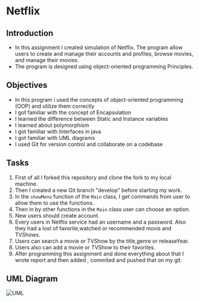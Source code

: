 # Netflix


## Introduction
- In this assignment i created simulation of Netflix. The program allow users to create and manage their accounts and profiles, browse movies, and manage their movies.
- The program is designed using object-oriented programming Principles.

## Objectives
- In this program i used the concepts of object-oriented programming (OOP) and utilize them correctly
- I got familiar with the concept of Encapsulation
- I learned the difference between Static and Instance variables
- I learned about polymorphism
- I got familiar with Interfaces in java
- I got familiar with UML diagrams
- I used Git for version control and collaborate on a codebase

## Tasks
1. First of all I forked this repository and clone the fork to my local machine.
2. Then I created a new Git branch "develop" before starting my work.
3. In the `showMenu` function of the `Main` class, I get commands from user to allow them to use the functions.
4. Then in by other functions in the `Main` class user can choose an option.
5. New users should create account.
6. Every users in Netflix service had an username and a password. Also they had a lost of favorite,watched or recommended movis and TVShows.
7. Users can search a movie or TVShow by the title,genre or releaseYear.
8. Users also can add a movie or TVShow to their favorites.
9. After programming this assignment and done everything about that I wrote report and then added , commited and pushed that on my git.

## UML Diagram

![UML](https://drive.google.com/file/d/1aQvFKcRPVMrtoWbBuTumwPa_g8IIens5/view?usp=drivesdk)
